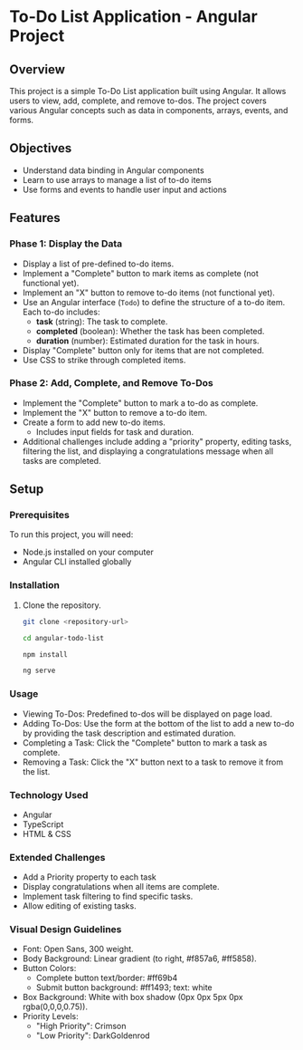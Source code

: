 # To-Do List Application - Angular Project

## Overview

This project is a simple To-Do List application built using Angular. It allows users to view, add, complete, and remove to-dos. The project covers various Angular concepts such as data in components, arrays, events, and forms.

## Objectives

- Understand data binding in Angular components
- Learn to use arrays to manage a list of to-do items
- Use forms and events to handle user input and actions

## Features

### Phase 1: Display the Data
- Display a list of pre-defined to-do items.
- Implement a "Complete" button to mark items as complete (not functional yet).
- Implement an "X" button to remove to-do items (not functional yet).
- Use an Angular interface (`Todo`) to define the structure of a to-do item. Each to-do includes:
  - **task** (string): The task to complete.
  - **completed** (boolean): Whether the task has been completed.
  - **duration** (number): Estimated duration for the task in hours.
- Display "Complete" button only for items that are not completed.
- Use CSS to strike through completed items.

### Phase 2: Add, Complete, and Remove To-Dos
- Implement the "Complete" button to mark a to-do as complete.
- Implement the "X" button to remove a to-do item.
- Create a form to add new to-do items.
  - Includes input fields for task and duration.
- Additional challenges include adding a "priority" property, editing tasks, filtering the list, and displaying a congratulations message when all tasks are completed.

## Setup

### Prerequisites

To run this project, you will need:
- Node.js installed on your computer
- Angular CLI installed globally

### Installation

1. Clone the repository.
   ```sh
   git clone <repository-url>

   cd angular-todo-list

   npm install

   ng serve
   ```

### Usage
- Viewing To-Dos: Predefined to-dos will be displayed on page load.
- Adding To-Dos: Use the form at the bottom of the list to add a new to-do by providing the task description and estimated duration.
- Completing a Task: Click the "Complete" button to mark a task as complete.
- Removing a Task: Click the "X" button next to a task to remove it from the list.

### Technology Used
- Angular
- TypeScript
- HTML & CSS

### Extended Challenges
- Add a Priority property to each task
- Display congratulations when all items are complete.
- Implement task filtering to find specific tasks.
- Allow editing of existing tasks.

### Visual Design Guidelines
- Font: Open Sans, 300 weight.
- Body Background: Linear gradient (to right, #f857a6, #ff5858).
- Button Colors:
    - Complete button text/border: #ff69b4
    - Submit button background: #ff1493; text: white
- Box Background: White with box shadow (0px 0px 5px 0px rgba(0,0,0,0.75)).
- Priority Levels:
    - "High Priority": Crimson
    - "Low Priority": DarkGoldenrod
